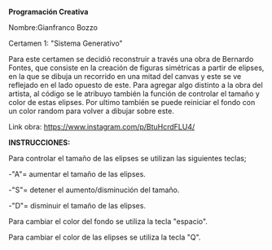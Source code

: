 **Programación Creativa** 

Nombre:Gianfranco Bozzo

Certamen 1: "Sistema Generativo"

Para este certamen se decidió reconstruir a través  una obra de Bernardo Fontes, que consiste en la creación de figuras simétricas a partir de elipses, en la que se dibuja un recorrido en una mitad del canvas y este se ve reflejado en el lado opuesto de este. Para agregar algo distinto a la obra del artista, al código se le atribuyo también la función de controlar el tamaño y color de estas elipses. Por ultimo también se puede reiniciar el fondo con un color random para volver a dibujar sobre este.

Link obra: <https://www.instagram.com/p/BtuHcrdFLU4/>



**INSTRUCCIONES:**

Para controlar el tamaño de las elipses se utilizan las siguientes teclas;

-"A"= aumentar el tamaño de las elipses.

-"S"= detener el aumento/disminución del tamaño.

-"D"= disminuir el tamaño de las elipses.

Para cambiar el color del fondo se utiliza la tecla "espacio".

Para cambiar el color de las elipses se utiliza la tecla "Q".